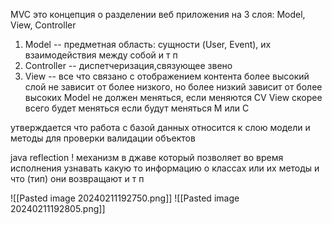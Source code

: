 MVC это концепция о разделении веб приложения на 3 слоя: Model, View, Controller
1. Model -- предметная область: сущности (User, Event), их взаимодействия между собой и т п
2. Controller -- диспетчеризация,связующее звено
3. View -- все что связано с отображением контента
более высокий слой не зависит от более низкого, но более низкий зависит от более высоких
Model не должен меняться, если меняются CV
View скорее всего будет меняться если будут меняться M или C

утверждается что работа с базой данных относится к слою модели и методы для проверки валидации объектов

java reflection !
механизм в джаве который позволяет во время исполнения узнавать какую то информацию о классах или их методы и что (тип) они возвращают  и т п

![[Pasted image 20240211192750.png]] ![[Pasted image 20240211192805.png]]
